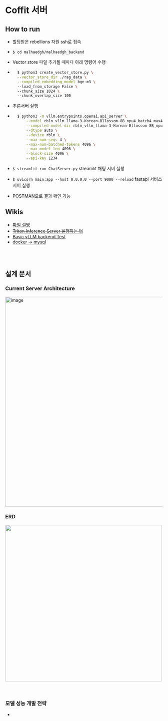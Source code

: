 # Coffit 서버
## How to run
- 할당받은 rebellions 자원 ssh로 접속  

-  `$ cd malhaedgh/malhaedgh_backend`    
  
- Vector store 파일 추가될 때마다 아래 명령어 수행
- ```bash 
    $ python3 create_vector_store.py \
    --vector_store_dir ./rag_data \
    --compiled_embedding_model bge-m3 \      
    --load_from_storage False \    
    --chunk_size 1024 \   
    --chunk_overlap_size 100
     ``` 
-  추론서버 실행
- ```bash 
    $ python3 -m vllm.entrypoints.openai.api_server \
        --model rbln_vllm_llama-3-Korean-Bllossom-8B_npu4_batch4_max4096 \
        --compiled-model-dir rbln_vllm_llama-3-Korean-Bllossom-8B_npu4_batch4_max4096 \
        --dtype auto \
        --device rbln \
        --max-num-seqs 4 \
        --max-num-batched-tokens 4096 \
        --max-model-len 4096 \
        --block-size 4096 \
        --api-key 1234 
    ``` 
- `$ streamlit run ChatServer.py` streamlit 채팅 서버 실행
- `$ uvicorn main:app --host 0.0.0.0 --port 9000 --reload` fastapi 서비스 서버 실행

- POSTMAN으로 결과 확인 가능


## Wikis
- [파일 설명](https://github.com/marhaedgh/rbln-infer-server/wiki/%ED%8C%8C%EC%9D%BC-%EC%84%A4%EB%AA%85)
- ~~[Triton Inference Server 실행하는 법](https://github.com/marhaedgh/rbln-infer-server/wiki/Triton-Inference-Server-%EC%8B%A4%ED%96%89%ED%95%98%EB%8A%94-%EB%B2%95)~~
- [Basic vLLM backend Test](https://github.com/marhaedgh/rbln-infer-server/wiki/Basic-vLLM-backend-Test)
- [docker -> mysql](https://github.com/marhaedgh/rbln-infer-server/wiki/docker-%E2%80%90--mysql-%EC%8B%A4%ED%96%89)

<br/>
<br/>

## 설계 문서
### Current Server Architecture
<img width="670" alt="image" src="https://github.com/user-attachments/assets/4a4eb525-e87c-476c-b04e-ccaa1be58b63">


### ERD
<image width=500 src="https://github.com/user-attachments/assets/ac46ee20-d122-4942-b3c8-5cc3d70717c5">

<br/>
<br/>
<br/>

### 모델 성능 개발 전략
- 
